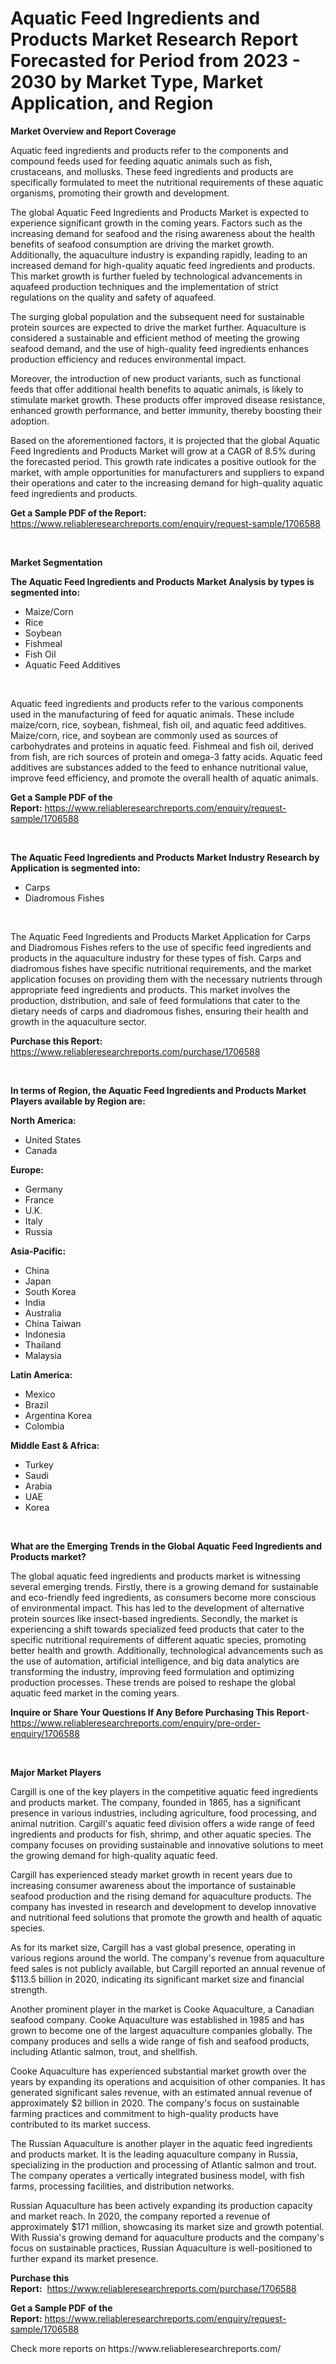 <p><h1>Aquatic Feed Ingredients and Products Market Research Report Forecasted for Period from 2023 -  2030 by Market Type, Market Application, and Region</h1></p><p><strong>Market Overview and Report Coverage</strong></p>
<p><p>Aquatic feed ingredients and products refer to the components and compound feeds used for feeding aquatic animals such as fish, crustaceans, and mollusks. These feed ingredients and products are specifically formulated to meet the nutritional requirements of these aquatic organisms, promoting their growth and development.</p><p>The global Aquatic Feed Ingredients and Products Market is expected to experience significant growth in the coming years. Factors such as the increasing demand for seafood and the rising awareness about the health benefits of seafood consumption are driving the market growth. Additionally, the aquaculture industry is expanding rapidly, leading to an increased demand for high-quality aquatic feed ingredients and products. This market growth is further fueled by technological advancements in aquafeed production techniques and the implementation of strict regulations on the quality and safety of aquafeed.</p><p>The surging global population and the subsequent need for sustainable protein sources are expected to drive the market further. Aquaculture is considered a sustainable and efficient method of meeting the growing seafood demand, and the use of high-quality feed ingredients enhances production efficiency and reduces environmental impact.</p><p>Moreover, the introduction of new product variants, such as functional feeds that offer additional health benefits to aquatic animals, is likely to stimulate market growth. These products offer improved disease resistance, enhanced growth performance, and better immunity, thereby boosting their adoption.</p><p>Based on the aforementioned factors, it is projected that the global Aquatic Feed Ingredients and Products Market will grow at a CAGR of 8.5% during the forecasted period. This growth rate indicates a positive outlook for the market, with ample opportunities for manufacturers and suppliers to expand their operations and cater to the increasing demand for high-quality aquatic feed ingredients and products.</p></p>
<p><strong>Get a Sample PDF of the Report:</strong> <a href="https://www.reliableresearchreports.com/enquiry/request-sample/1706588">https://www.reliableresearchreports.com/enquiry/request-sample/1706588</a></p>
<p>&nbsp;</p>
<p><strong>Market Segmentation</strong></p>
<p><strong>The Aquatic Feed Ingredients and Products Market Analysis by types is segmented into:</strong></p>
<p><ul><li>Maize/Corn</li><li>Rice</li><li>Soybean</li><li>Fishmeal</li><li>Fish Oil</li><li>Aquatic Feed Additives</li></ul></p>
<p>&nbsp;</p>
<p><p>Aquatic feed ingredients and products refer to the various components used in the manufacturing of feed for aquatic animals. These include maize/corn, rice, soybean, fishmeal, fish oil, and aquatic feed additives. Maize/corn, rice, and soybean are commonly used as sources of carbohydrates and proteins in aquatic feed. Fishmeal and fish oil, derived from fish, are rich sources of protein and omega-3 fatty acids. Aquatic feed additives are substances added to the feed to enhance nutritional value, improve feed efficiency, and promote the overall health of aquatic animals.</p></p>
<p><strong>Get a Sample PDF of the Report:</strong>&nbsp;<a href="https://www.reliableresearchreports.com/enquiry/request-sample/1706588">https://www.reliableresearchreports.com/enquiry/request-sample/1706588</a></p>
<p>&nbsp;</p>
<p><strong>The Aquatic Feed Ingredients and Products Market Industry Research by Application is segmented into:</strong></p>
<p><ul><li>Carps</li><li>Diadromous Fishes</li></ul></p>
<p>&nbsp;</p>
<p><p>The Aquatic Feed Ingredients and Products Market Application for Carps and Diadromous Fishes refers to the use of specific feed ingredients and products in the aquaculture industry for these types of fish. Carps and diadromous fishes have specific nutritional requirements, and the market application focuses on providing them with the necessary nutrients through appropriate feed ingredients and products. This market involves the production, distribution, and sale of feed formulations that cater to the dietary needs of carps and diadromous fishes, ensuring their health and growth in the aquaculture sector.</p></p>
<p><strong>Purchase this Report:</strong>&nbsp; <a href="https://www.reliableresearchreports.com/purchase/1706588">https://www.reliableresearchreports.com/purchase/1706588</a></p>
<p>&nbsp;</p>
<p><strong>In terms of Region, the Aquatic Feed Ingredients and Products Market Players available by Region are:</strong></p>
<p>
    <p> <strong> North America: </strong>
        <ul>
            <li>United States</li>
            <li>Canada</li>
        </ul>
        </p> 
    <p> <strong> Europe: </strong>
        <ul>
            <li>Germany</li>
            <li>France</li>
            <li>U.K.</li>
            <li>Italy</li>
            <li>Russia</li>
        </ul>
        </p> 
    <p> <strong> Asia-Pacific: </strong>
        <ul>
            <li>China</li>
            <li>Japan</li>
            <li>South Korea</li>
            <li>India</li>
            <li>Australia</li>
            <li>China Taiwan</li>
            <li>Indonesia</li>
            <li>Thailand</li>
            <li>Malaysia</li>
        </ul>
        </p> 
    <p> <strong> Latin America: </strong>
        <ul>
            <li>Mexico</li>
            <li>Brazil</li>
            <li>Argentina Korea</li>
            <li>Colombia</li>
        </ul>
        </p> 
    <p> <strong> Middle East & Africa: </strong>
        <ul>
            <li>Turkey</li>
            <li>Saudi</li>
            <li>Arabia</li>
            <li>UAE</li>
            <li>Korea</li>
        </ul>
    </p>
    </p>
<p>&nbsp;</p>
<p><strong>What are the Emerging Trends in the Global Aquatic Feed Ingredients and Products market?</strong></p>
<p><p>The global aquatic feed ingredients and products market is witnessing several emerging trends. Firstly, there is a growing demand for sustainable and eco-friendly feed ingredients, as consumers become more conscious of environmental impact. This has led to the development of alternative protein sources like insect-based ingredients. Secondly, the market is experiencing a shift towards specialized feed products that cater to the specific nutritional requirements of different aquatic species, promoting better health and growth. Additionally, technological advancements such as the use of automation, artificial intelligence, and big data analytics are transforming the industry, improving feed formulation and optimizing production processes. These trends are poised to reshape the global aquatic feed market in the coming years.</p></p>
<p><strong>Inquire or Share Your Questions If Any Before Purchasing This Report</strong>- <a href="https://www.reliableresearchreports.com/enquiry/pre-order-enquiry/1706588">https://www.reliableresearchreports.com/enquiry/pre-order-enquiry/1706588</a></p>
<p>&nbsp;</p>
<p><strong>Major Market Players</strong></p>
<p><p>Cargill is one of the key players in the competitive aquatic feed ingredients and products market. The company, founded in 1865, has a significant presence in various industries, including agriculture, food processing, and animal nutrition. Cargill's aquatic feed division offers a wide range of feed ingredients and products for fish, shrimp, and other aquatic species. The company focuses on providing sustainable and innovative solutions to meet the growing demand for high-quality aquatic feed.</p><p>Cargill has experienced steady market growth in recent years due to increasing consumer awareness about the importance of sustainable seafood production and the rising demand for aquaculture products. The company has invested in research and development to develop innovative and nutritional feed solutions that promote the growth and health of aquatic species.</p><p>As for its market size, Cargill has a vast global presence, operating in various regions around the world. The company's revenue from aquaculture feed sales is not publicly available, but Cargill reported an annual revenue of $113.5 billion in 2020, indicating its significant market size and financial strength.</p><p>Another prominent player in the market is Cooke Aquaculture, a Canadian seafood company. Cooke Aquaculture was established in 1985 and has grown to become one of the largest aquaculture companies globally. The company produces and sells a wide range of fish and seafood products, including Atlantic salmon, trout, and shellfish.</p><p>Cooke Aquaculture has experienced substantial market growth over the years by expanding its operations and acquisition of other companies. It has generated significant sales revenue, with an estimated annual revenue of approximately $2 billion in 2020. The company's focus on sustainable farming practices and commitment to high-quality products have contributed to its market success.</p><p>The Russian Aquaculture is another player in the aquatic feed ingredients and products market. It is the leading aquaculture company in Russia, specializing in the production and processing of Atlantic salmon and trout. The company operates a vertically integrated business model, with fish farms, processing facilities, and distribution networks.</p><p>Russian Aquaculture has been actively expanding its production capacity and market reach. In 2020, the company reported a revenue of approximately $171 million, showcasing its market size and growth potential. With Russia's growing demand for aquaculture products and the company's focus on sustainable practices, Russian Aquaculture is well-positioned to further expand its market presence.</p></p>
<p><strong>Purchase this Report:</strong>&nbsp;&nbsp;<a href="https://www.reliableresearchreports.com/purchase/1706588">https://www.reliableresearchreports.com/purchase/1706588</a></p>
<p></p>
<p><strong>Get a Sample PDF of the Report:</strong>&nbsp;<a href="https://www.reliableresearchreports.com/enquiry/request-sample/1706588">https://www.reliableresearchreports.com/enquiry/request-sample/1706588</a></p>
<p>Check more reports on https://www.reliableresearchreports.com/</p>